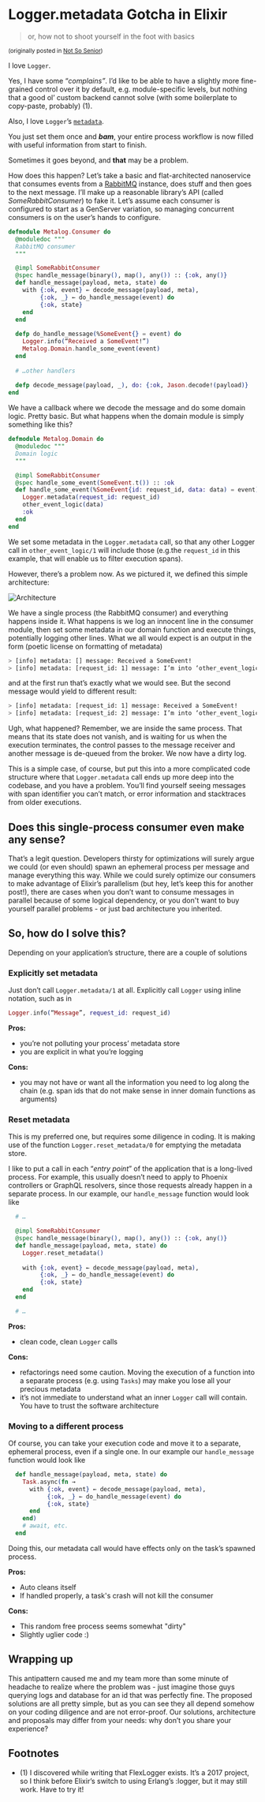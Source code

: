 # Logger.metadata Gotcha in Elixir

> or, how not to shoot yourself in the foot with basics

<small>(originally posted in [Not So Senior](https://zoten.substack.com/p/loggermetadata-gotcha-in-elixir))</small>

I love `Logger`.

Yes, I have some “_complains”_. I’d like to be able to have a slightly more fine-grained control over it by default, e.g. module-specific levels, but nothing that a good ol’ custom backend cannot solve (with some boilerplate to copy-paste, probably) (1).

Also, I love `Logger`’s [`metadata`](https://hexdocs.pm/logger/1.14.3/Logger.html#metadata/1).

You just set them once and ***bam***, your entire process workflow is now filled with useful information from start to finish.

Sometimes it goes beyond, and __that__ may be a problem.

How does this happen? Let’s take a basic and flat-architected nanoservice that consumes events from a [RabbitMQ](https://www.rabbitmq.com/) instance, does stuff and then goes to the next message. I’ll make up a reasonable library’s API (called _SomeRabbitConsumer_) to fake it. Let’s assume each consumer is configured to start as a GenServer variation, so managing concurrent consumers is on the user’s hands to configure.

``` elixir
defmodule Metalog.Consumer do
  @moduledoc """
  RabbitMQ consumer
  """

  @impl SomeRabbitConsumer
  @spec handle_message(binary(), map(), any()) :: {:ok, any()}
  def handle_message(payload, meta, state) do
    with {:ok, event} ← decode_message(payload, meta),
         {:ok, _} ← do_handle_message(event) do
         {:ok, state}
    end
  end
    
  defp do_handle_message(%SomeEvent{} = event) do
    Logger.info(“Received a SomeEvent!”)
    Metalog.Domain.handle_some_event(event)
  end
    
  # …other handlers
    
  defp decode_message(payload, _), do: {:ok, Jason.decode!(payload)}
end
```

We have a callback where we decode the message and do some domain logic. Pretty basic. But what happens when the domain module is simply something like this?

``` elixir
defmodule Metalog.Domain do
  @moduledoc """
  Domain logic
  """

  @impl SomeRabbitConsumer
  @spec handle_some_event(SomeEvent.t()) :: :ok
  def handle_some_event(%SomeEvent{id: request_id, data: data) = event) do
    Logger.metadata(request_id: request_id)
    other_event_logic(data)
    :ok
  end
end
```

We set some metadata in the `Logger.metadata` call, so that any other Logger call in `other_event_logic/1` will include those (e.g.the `request_id` in this example, that will enable us to filter execution spans).

However, there’s a problem now. As we pictured it, we defined this simple architecture:

![Architecture](https://github.com/zoten/the_bored_devs/assets/logger_metadata_gotcha_in_elixir/arch-1.webp)

We have a single process (the RabbitMQ consumer) and everything happens inside it. What happens is we log an innocent line in the consumer module, then set some metadata in our domain function and execute things, potentially logging other lines. What we all would expect is an output in the form (poetic license on formatting of metadata)

``` bash
> [info] metadata: [] message: Received a SomeEvent!
> [info] metadata: [request_id: 1] message: I’m into ‘other_event_logic’ function!
```

and at the first run that’s exactly what we would see. But the second message would yield to different result:

``` bash
> [info] metadata: [request_id: 1] message: Received a SomeEvent!
> [info] metadata: [request_id: 2] message: I’m into ‘other_event_logic’ function!
```

Ugh, what happened? Remember, we are inside the same process. That means that its state does not vanish, and is waiting for us when the execution terminates, the control passes to the message receiver and another message is de-queued from the broker. We now have a dirty log.

This is a simple case, of course, but put this into a more complicated code structure where that `Logger.metadata` call ends up more deep into the codebase, and you have a problem. You’ll find yourself seeing messages with span identifier you can’t match, or error information and stacktraces from older executions.

## Does this single-process consumer even make any sense?

That’s a legit question. Developers thirsty for optimizations will surely argue we could (or even should) spawn an ephemeral process per message and manage everything this way. While we could surely optimize our consumers to make advantage of Elixir’s parallelism (but hey, let’s keep this for another post!), there are cases when you don’t want to consume messages in parallel because of some logical dependency, or you don't want to buy yourself parallel problems - or just bad architecture you inherited.

## So, how do I solve this?

Depending on your application’s structure, there are a couple of solutions

### Explicitly set metadata

Just don’t call `Logger.metadata/1` at all. Explicitly call `Logger` using inline notation, such as in

``` elixir
Logger.info(“Message”, request_id: request_id)
```

**Pros:**

 * you’re not polluting your process’ metadata store
 * you are explicit in what you’re logging

**Cons:**

 * you may not have or want all the information you need to log along the chain (e.g. span ids that do not make sense in inner domain functions as arguments)

### Reset metadata

This is my preferred one, but requires some diligence in coding. It is making use of the function `Logger.reset_metadata/0` for emptying the metadata store.

I like to put a call in each “_entry point_” of the application that is a long-lived process. For example, this usually doesn’t need to apply to Phoenix controllers or GraphQL resolvers, since those requests already happen in a separate process. In our example, our `handle_message` function would look like

``` elixir
  # …

  @impl SomeRabbitConsumer
  @spec handle_message(binary(), map(), any()) :: {:ok, any()}
  def handle_message(payload, meta, state) do
    Logger.reset_metadata()
    
    with {:ok, event} ← decode_message(payload, meta),
         {:ok, _} ← do_handle_message(event) do
         {:ok, state}
    end
  end

  # …
```

**Pros:**

 * clean code, clean `Logger` calls

**Cons:**

 * refactorings need some caution. Moving the execution of a function into a separate process (e.g. using `Tasks`) may make you lose all your precious metadata
 * it’s not immediate to understand what an inner `Logger` call will contain. You have to trust the software architecture

### Moving to a different process

Of course, you can take your execution code and move it to a separate, ephemeral process, even if a single one. In our example our `handle_message` function would look like

``` elixir
  def handle_message(payload, meta, state) do
    Task.async(fn →
      with {:ok, event} ← decode_message(payload, meta),
           {:ok, _} ← do_handle_message(event) do
           {:ok, state}
      end
    end)
    # await, etc.
  end
```

Doing this, our metadata call would have effects only on the task’s spawned process.

**Pros:**

 * Auto cleans itself
 * If handled properly, a task's crash will not kill the consumer

**Cons:**

 * This random free process seems somewhat "dirty"
 * Slightly uglier code :)

## Wrapping up

This antipattern caused me and my team more than some minute of headache to realize where the problem was - just imagine those guys querying logs and database for an id that was perfectly fine. The proposed solutions are all pretty simple, but as you can see they all depend somehow on your coding diligence and are not error-proof. Our solutions, architecture and proposals may differ from your needs: why don’t you share your experience?

## Footnotes

 - (1) I discovered while writing that FlexLogger exists. It’s a 2017 project, so I think before Elixir’s switch to using Erlang’s :logger, but it may still work. Have to try it!
